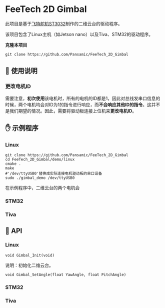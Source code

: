 # FeeTech 2D Gimbal

此项目是基于[飞特舵机ST3032](https://item.taobao.com/item.htm?id=625751317567)制作的二维云台的驱动程序。

该项目包含了Linux主机（如Jetson nano）以及Tiva、STM32的驱动程序。

**克隆本项目**

```
git clone https://github.com/Pansamic/FeeTech_2D_Gimbal
```

## :book: 使用说明

### 更改电机ID

需要注意，**初次使用**该电机时，所有的电机的ID都是1，因此对总线发串口信息的时候，两个电机均会对ID为1的指令进行响应，而**不会响应其他ID的指令**。这并不是我们期望的情况。因此，需要将驱动板连接上位机来**更改电机ID**。




## :hand: 示例程序

### Linux

```shell
git clone https://github.com/Pansamic/FeeTech_2D_Gimbal
cd FeeTech_2D_Gimbal/demo/linux
cmake .
make
#'/dev/ttyUSB0'替换成实际连接电机驱动板的串口设备
sudo ./gimbal_demo /dev/ttyUSB0 
```

在示例程序中，二维云台的两个电机会




### STM32

### Tiva

## :rocket: API

### Linux

`void Gimbal_Init(void)`

说明：初始化二维云台。

`void Gimbal_SetAngle(float YawAngle, float PitchAngle)`

### STM32

### Tiva